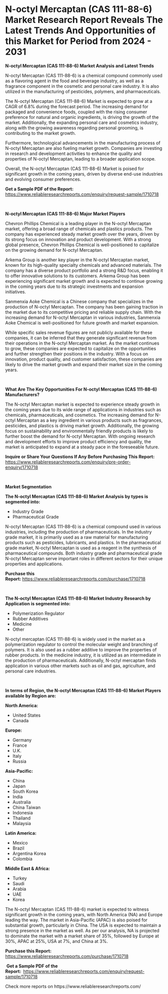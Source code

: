 <p><h1>N-octyl Mercaptan (CAS 111-88-6) Market Research Report Reveals The Latest Trends And Opportunities of this Market for Period from 2024 - 2031</h1></p><p><strong>N-octyl Mercaptan (CAS 111-88-6) Market Analysis and Latest Trends</strong></p>
<p><p>N-octyl Mercaptan (CAS 111-88-6) is a chemical compound commonly used as a flavoring agent in the food and beverage industry, as well as a fragrance component in the cosmetic and personal care industry. It is also utilized in the manufacturing of pesticides, polymers, and pharmaceuticals.</p><p>The N-octyl Mercaptan (CAS 111-88-6) Market is expected to grow at a CAGR of 6.8% during the forecast period. The increasing demand for packaged and convenience foods, coupled with the rising consumer preference for natural and organic ingredients, is driving the growth of the market. Additionally, the expanding personal care and cosmetics industry, along with the growing awareness regarding personal grooming, is contributing to the market growth.</p><p>Furthermore, technological advancements in the manufacturing process of N-octyl Mercaptan are also fueling market growth. Companies are investing in research and development activities to enhance the quality and properties of N-octyl Mercaptan, leading to a broader application scope.</p><p>Overall, the N-octyl Mercaptan (CAS 111-88-6) Market is poised for significant growth in the coming years, driven by diverse end-use industries and evolving consumer preferences.</p></p>
<p><strong>Get a Sample PDF of the Report:&nbsp;</strong> <a href="https://www.reliableresearchreports.com/enquiry/request-sample/1710718">https://www.reliableresearchreports.com/enquiry/request-sample/1710718</a></p>
<p>&nbsp;</p>
<p><strong>N-octyl Mercaptan (CAS 111-88-6) Major Market Players</strong></p>
<p><p>Chevron Phillips Chemical is a leading player in the N-octyl Mercaptan market, offering a broad range of chemicals and plastics products. The company has experienced steady market growth over the years, driven by its strong focus on innovation and product development. With a strong global presence, Chevron Phillips Chemical is well-positioned to capitalize on the growing demand for N-octyl Mercaptan.</p><p>Arkema Group is another key player in the N-octyl Mercaptan market, known for its high-quality specialty chemicals and advanced materials. The company has a diverse product portfolio and a strong R&D focus, enabling it to offer innovative solutions to its customers. Arkema Group has been experiencing significant market growth and is expected to continue growing in the coming years due to its strategic investments and expansion initiatives.</p><p>Sanmenxia Aoke Chemical is a Chinese company that specializes in the production of N-octyl Mercaptan. The company has been gaining traction in the market due to its competitive pricing and reliable supply chain. With the increasing demand for N-octyl Mercaptan in various industries, Sanmenxia Aoke Chemical is well-positioned for future growth and market expansion.</p><p>While specific sales revenue figures are not publicly available for these companies, it can be inferred that they generate significant revenue from their operations in the N-octyl Mercaptan market. As the market continues to grow, these companies are expected to capitalize on the opportunities and further strengthen their positions in the industry. With a focus on innovation, product quality, and customer satisfaction, these companies are likely to drive the market growth and expand their market size in the coming years.</p></p>
<p>&nbsp;</p>
<p><strong>What Are The Key Opportunities For N-octyl Mercaptan (CAS 111-88-6) Manufacturers?</strong></p>
<p><p>The N-octyl Mercaptan market is expected to experience steady growth in the coming years due to its wide range of applications in industries such as chemicals, pharmaceuticals, and cosmetics. The increasing demand for N-octyl Mercaptan as a key ingredient in various products such as fragrances, pesticides, and plastics is driving market growth. Additionally, the growing focus on sustainability and environmentally friendly products is likely to further boost the demand for N-octyl Mercaptan. With ongoing research and development efforts to improve product efficiency and quality, the market is anticipated to expand at a steady pace in the foreseeable future.</p></p>
<p><strong>Inquire or Share Your Questions If Any Before Purchasing This Report:</strong> <a href="https://www.reliableresearchreports.com/enquiry/pre-order-enquiry/1710718">https://www.reliableresearchreports.com/enquiry/pre-order-enquiry/1710718</a></p>
<p>&nbsp;</p>
<p><strong>Market Segmentation</strong></p>
<p><strong>The N-octyl Mercaptan (CAS 111-88-6) Market Analysis by types is segmented into:</strong></p>
<p><ul><li>Industry Grade</li><li>Pharmaceutical Grade</li></ul></p>
<p><p>N-octyl Mercaptan (CAS 111-88-6) is a chemical compound used in various industries, including the production of pharmaceuticals. In the industry grade market, it is primarily used as a raw material for manufacturing products such as pesticides, lubricants, and plastics. In the pharmaceutical grade market, N-octyl Mercaptan is used as a reagent in the synthesis of pharmaceutical compounds. Both industry grade and pharmaceutical grade N-octyl Mercaptan serve important roles in different sectors for their unique properties and applications.</p></p>
<p><strong>Purchase this Report:&nbsp;</strong><a href="https://www.reliableresearchreports.com/purchase/1710718">https://www.reliableresearchreports.com/purchase/1710718</a></p>
<p>&nbsp;</p>
<p><strong>The N-octyl Mercaptan (CAS 111-88-6) Market Industry Research by Application is segmented into:</strong></p>
<p><ul><li>Polymerization Regulator</li><li>Rubber Additives</li><li>Medicine</li><li>Other</li></ul></p>
<p><p>N-octyl mercaptan (CAS 111-88-6) is widely used in the market as a polymerization regulator to control the molecular weight and branching of polymers. It is also used as a rubber additive to improve the properties of rubber products. In the medicine industry, it is utilized as an intermediate in the production of pharmaceuticals. Additionally, N-octyl mercaptan finds application in various other markets such as oil and gas, agriculture, and personal care industries.</p></p>
<p>&nbsp;</p>
<p><strong>In terms of Region, the N-octyl Mercaptan (CAS 111-88-6) Market Players available by Region are:</strong></p>
<p>
    <p> <strong> North America: </strong>
        <ul>
            <li>United States</li>
            <li>Canada</li>
        </ul>
        </p> 
    <p> <strong> Europe: </strong>
        <ul>
            <li>Germany</li>
            <li>France</li>
            <li>U.K.</li>
            <li>Italy</li>
            <li>Russia</li>
        </ul>
        </p> 
    <p> <strong> Asia-Pacific: </strong>
        <ul>
            <li>China</li>
            <li>Japan</li>
            <li>South Korea</li>
            <li>India</li>
            <li>Australia</li>
            <li>China Taiwan</li>
            <li>Indonesia</li>
            <li>Thailand</li>
            <li>Malaysia</li>
        </ul>
        </p> 
    <p> <strong> Latin America: </strong>
        <ul>
            <li>Mexico</li>
            <li>Brazil</li>
            <li>Argentina Korea</li>
            <li>Colombia</li>
        </ul>
        </p> 
    <p> <strong> Middle East & Africa: </strong>
        <ul>
            <li>Turkey</li>
            <li>Saudi</li>
            <li>Arabia</li>
            <li>UAE</li>
            <li>Korea</li>
        </ul>
    </p>
    </p>
<p><p>The N-octyl Mercaptan (CAS 111-88-6) market is expected to witness significant growth in the coming years, with North America (NA) and Europe leading the way. The market in Asia-Pacific (APAC) is also poised for substantial growth, particularly in China. The USA is expected to maintain a strong presence in the market as well. As per our analysis, NA is projected to dominate the market with a market share of 35%, followed by Europe at 30%, APAC at 25%, USA at 7%, and China at 3%.</p></p>
<p><strong>Purchase this Report: </strong><a href="https://www.reliableresearchreports.com/purchase/1710718">https://www.reliableresearchreports.com/purchase/1710718</a></p>
<p>&nbsp;<strong>Get a Sample PDF of the Report:&nbsp;&nbsp;</strong><a href="https://www.reliableresearchreports.com/enquiry/request-sample/1710718">https://www.reliableresearchreports.com/enquiry/request-sample/1710718</a></p>
<p><strong></strong></p>
<p>Check more reports on https://www.reliableresearchreports.com/</p>